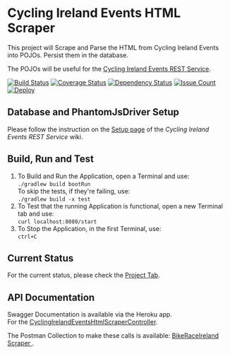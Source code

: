 # Cycling Ireland Events HTML Scraper

This project will Scrape and Parse the HTML from Cycling Ireland Events
into POJOs. Persist them in the database.

The POJOs will be useful for the
[Cycling Ireland Events REST Service](https://github.com/lukegjpotter/cycling-ireland-events-rest-service).

[![Build Status](https://travis-ci.org/lukegjpotter/cycling-ireland-events-html-scraper.svg?branch=master)](https://travis-ci.org/lukegjpotter/cycling-ireland-events-html-scraper)
[![Coverage Status](https://coveralls.io/repos/github/lukegjpotter/cycling-ireland-events-html-scraper/badge.svg?branch=master)](https://coveralls.io/github/lukegjpotter/cycling-ireland-events-html-scraper?branch=master)
[![Dependency Status](https://www.versioneye.com/user/projects/59f4497115f0d71f1c237de2/badge.svg)](https://www.versioneye.com/user/projects/59f4497115f0d71f1c237de2)
[![Issue Count](https://codeclimate.com/github/lukegjpotter/cycling-ireland-events-html-scraper/badges/issue_count.svg)](https://codeclimate.com/github/lukegjpotter/cycling-ireland-events-html-scraper)
[![Deploy](https://www.herokucdn.com/deploy/button.png)](https://heroku.com/deploy)


## Database and PhantomJsDriver Setup

Please follow the instruction on the [Setup page](https://github.com/lukegjpotter/cycling-ireland-events-rest-service/wiki/Setup)
of the *Cycling Ireland Events REST Service* wiki.

## Build, Run and Test

1. To Build and Run the Application, open a Terminal and use:  
   `./gradlew build bootRun`  
   To skip the tests, if they're failing, use:  
   `./gradlew build -x test`
1. To Test that the running Application is functional, open a new Terminal tab
   and use:  
   `curl localhost:8080/start`
1. To Stop the Application, in the first Terminal, use:  
   `ctrl+C`

## Current Status

For the current status, please check the [Project Tab](https://github.com/lukegjpotter/cycling-ireland-events-html-scraper/projects).

## API Documentation

Swagger Documentation is available via the Heroku app.  
For the [CyclingIrelandEventsHtmlScraperController](https://cyclingirelandeventscraper.herokuapp.com/swagger-ui.html).

The Postman Collection to make these calls is available: [BikeRaceIreland Scraper
](https://documenter.getpostman.com/view/3947605/RVnZgxhn).
